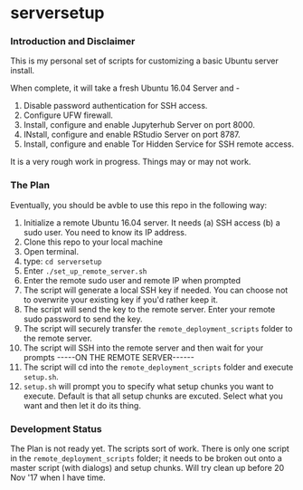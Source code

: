 # serversetup

### Introduction and Disclaimer
This is my personal set of scripts for customizing a basic Ubuntu server install. 

When complete, it will take a fresh Ubuntu 16.04 Server and -

1) Disable password authentication for SSH access.
2) Configure UFW firewall.
3) Install, configure and enable Jupyterhub Server on port 8000.
4) INstall, configure and enable RStudio Server on port 8787.
5) Install, configure and enable Tor Hidden Service for SSH remote access.

It is a very rough work in progress. Things may or may not work.

### The Plan
Eventually, you should be avble to use this repo in the following way:

1) Initialize a remote Ubuntu 16.04 server. It needs (a) SSH access (b) a sudo user. You need to know its IP address.
2) Clone this repo to your local machine
3) Open terminal.
4) type: `cd serversetup`
5) Enter `./set_up_remote_server.sh`
4) Enter the remote sudo user and remote IP when prompted
5) The script will generate a local SSH key if needed. You can choose not to overwrite your existing key if you'd rather keep it.
6) The script will send the key to the remote server. Enter your remote sudo password to send the key.
7) The script will securely transfer the `remote_deployment_scripts` folder to the remote server.
8) The script will SSH into the remote server and then wait for your prompts
-----ON THE REMOTE SERVER------
9) The script will cd into the `remote_deployment_scripts` folder and execute `setup.sh`.
10) `setup.sh` will prompt you to specify what setup chunks you want to execute. Default is that all setup chunks are excuted. Select what you want and then let it do its thing.

### Development Status
The Plan is not ready yet. The scripts sort of work. There is only one script in the `remote_deployment_scripts` folder; it needs to be broken out onto a master script (with dialogs) and setup chunks. Will try clean up before 20 Nov '17 when I have time.


